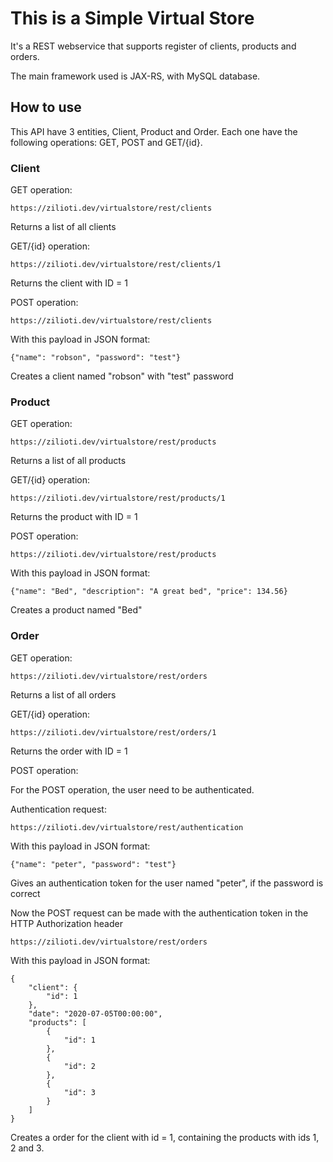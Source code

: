 # This is a Simple Virtual Store

It's a REST webservice that supports register of clients, products and orders.

The main framework used is JAX-RS, with MySQL database.

## How to use
This API have 3 entities, Client, Product and Order. Each one have the following operations: GET, POST and GET/{id}.

### Client
GET operation:
```
https://zilioti.dev/virtualstore/rest/clients
```
Returns a list of all clients

GET/{id} operation:
```
https://zilioti.dev/virtualstore/rest/clients/1
```
Returns the client with ID = 1

POST operation:
```
https://zilioti.dev/virtualstore/rest/clients
```
With this payload in JSON format:
```
{"name": "robson", "password": "test"}
```
Creates a client named "robson" with "test" password

### Product
GET operation:
```
https://zilioti.dev/virtualstore/rest/products
```
Returns a list of all products

GET/{id} operation:
```
https://zilioti.dev/virtualstore/rest/products/1
```
Returns the product with ID = 1

POST operation:
```
https://zilioti.dev/virtualstore/rest/products
```
With this payload in JSON format:
```
{"name": "Bed", "description": "A great bed", "price": 134.56}
```
Creates a product named "Bed"

### Order
GET operation:
```
https://zilioti.dev/virtualstore/rest/orders
```
Returns a list of all orders

GET/{id} operation:
```
https://zilioti.dev/virtualstore/rest/orders/1
```
Returns the order with ID = 1

POST operation:

For the POST operation, the user need to be authenticated.

Authentication request:
```
https://zilioti.dev/virtualstore/rest/authentication
```
With this payload in JSON format:
```
{"name": "peter", "password": "test"}
```
Gives an authentication token for the user named "peter", if the password is correct

Now the POST request can be made with the authentication token in the HTTP Authorization header
```
https://zilioti.dev/virtualstore/rest/orders
```
With this payload in JSON format:
```
{
    "client": {
        "id": 1
    },
    "date": "2020-07-05T00:00:00",
    "products": [
        {
            "id": 1
        },
        {
            "id": 2
        },
        {
            "id": 3
        }
    ]
}
```
Creates a order for the client with id = 1, containing the products with ids 1, 2 and 3.